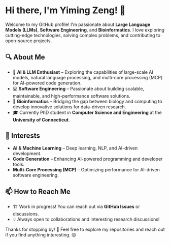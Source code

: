 # Hi there, I'm Yiming Zeng! 👋

Welcome to my GitHub profile! I'm passionate about **Large Language Models (LLMs)**, **Software Engineering**, and **Bioinformatics**. I love exploring cutting-edge technologies, solving complex problems, and contributing to open-source projects.

## 🔍 About Me
- 🚀 **AI & LLM Enthusiast** – Exploring the capabilities of large-scale AI models, natural language processing, and multi-core processing (MCP) for AI-powered code generation.
- 💻 **Software Engineering** – Passionate about building scalable, maintainable, and high-performance software solutions.
- 🧬 **Bioinformatics** – Bridging the gap between biology and computing to develop innovative solutions for data-driven research.
- 🎓 Currently PhD student in **Computer Science and Engineering** at the **University of Connecticut**.

## 📌 Interests
- **AI & Machine Learning** – Deep learning, NLP, and AI-driven development.
- **Code Generation** – Enhancing AI-powered programming and developer tools.
- **Multi-Core Processing (MCP)** – Optimizing performance for AI-driven software engineering.

## 📫 How to Reach Me
- 🏗️ Work in progress! You can reach out via **GitHub Issues** or discussions.
- 💡 Always open to collaborations and interesting research discussions!

Thanks for stopping by! 🚀 Feel free to explore my repositories and reach out if you find anything interesting. 😊

